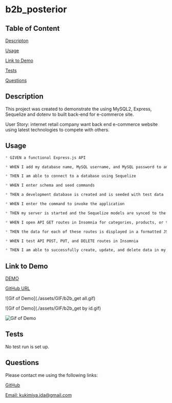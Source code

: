 # b2b_posterior

## Table of Content

[Descripton](#description)

[Usage](#usage)

[Link to Demo](#link-to-demo)

[Tests](#tests)

[Questions](#questions)

## Description

This project was created to demonstrate the using MySQL2, Express, Sequelize and dotenv to built back-end for e-commerce site.

User Story: internet retail company want back end e-commerce website using latest technologies to compete with others.

## Usage

```md
* GIVEN a functional Express.js API

* WHEN I add my database name, MySQL username, and MySQL password to an environment variable file

* THEN I am able to connect to a database using Sequelize

* WHEN I enter schema and seed commands

* THEN a development database is created and is seeded with test data

* WHEN I enter the command to invoke the application

* THEN my server is started and the Sequelize models are synced to the MySQL database

* WHEN I open API GET routes in Insomnia for categories, products, or tags

* THEN the data for each of these routes is displayed in a formatted JSON

* WHEN I test API POST, PUT, and DELETE routes in Insomnia

* THEN I am able to successfully create, update, and delete data in my database
```

## Link to Demo

[DEMO]("https://watch.screencastify.com/v/4HkcefYWB63h3ojiQU7e")

[GitHub URL]("https://github.com/idakukimiya/b2b_posterior")

![Gif of Demo](./assets/GIF/b2b_get all.gif)

![Gif of Demo](./assets/GIF/b2b_get by id.gif)

![Gif of Demo](./assets/GIF/b2b_post-pull-delete.gif)

## Tests

No test run is set up.

## Questions

  Please contact me using the following links:

  [GitHub](https://github.com/https://github.com/idakukimiya)

  [Email: kukimiya.ida@gmail.com](mailto:kukimiya.ida@gmail.com)
